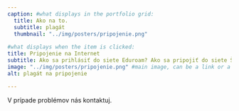 ```yaml
---
caption: #what displays in the portfolio grid:
  title: Ako na to.
  subtitle: plagát
  thumbnail: "../img/posters/pripojenie.png"
  
#what displays when the item is clicked:
title: Pripojenie na Internet
subtitle: Ako sa prihlásiť do siete Eduroam? Ako sa pripojiť do siete ŠDaJ?
image: "../img/posters/pripojenie.png" #main image, can be a link or a file in assets/img/portfolio
alt: plagát na pripojenie

---
```

V prípade problémov nás kontaktuj.


